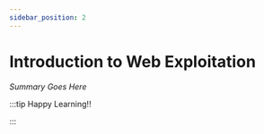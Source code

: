 ```yaml
---
sidebar_position: 2
---
```


# Introduction to Web Exploitation

_Summary Goes Here_

:::tip Happy Learning!!

<QuestButton text="Go To Quest" link="https://app.stackup.dev/quest_page/introduction-to-web-exploitation" />

:::
